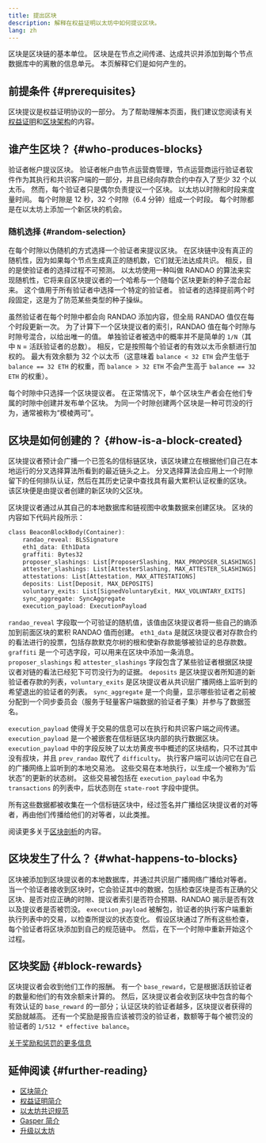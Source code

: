 ```yaml
---
title: 提出区块
description: 解释在权益证明以太坊中如何提议区块。
lang: zh
---
```


区块是区块链的基本单位。 区块是在节点之间传递、达成共识并添加到每个节点数据库中的离散的信息单元。 本页解释它们是如何产生的。

## 前提条件 {#prerequisites}

区块提议是权益证明协议的一部分。 为了帮助理解本页面，我们建议您阅读有关[权益证明](/developers/docs/consensus-mechanisms/pos/)和[区块架构](/developers/docs/blocks/)的内容。

## 谁产生区块？ {#who-produces-blocks}

验证者帐户提议区块。 验证者帐户由节点运营商管理，节点运营商运行验证者软件作为其执行和共识客户端的一部分，并且已经向存款合约中存入了至少 32 个以太币。 然而，每个验证者只是偶尔负责提议一个区块。 以太坊以时隙和时段来度量时间。 每个时隙是 12 秒，32 个时隙（6.4 分钟）组成一个时段。 每个时隙都是在以太坊上添加一个新区块的机会。

### 随机选择 {#random-selection}

在每个时隙以伪随机的方式选择一个验证者来提议区块。 在区块链中没有真正的随机性，因为如果每个节点生成真正的随机数，它们就无法达成共识。 相反，目的是使验证者的选择过程不可预测。 以太坊使用一种叫做 RANDAO 的算法来实现随机性，它将来自区块提议者的一个哈希与一个随每个区块更新的种子混合起来。 这个值用于所有验证者中选择一个特定的验证者。 验证者的选择提前两个时段固定，这是为了防范某些类型的种子操纵。

虽然验证者在每个时隙中都会向 RANDAO 添加内容，但全局 RANDAO 值仅在每个时段更新一次。 为了计算下一个区块提议者的索引，RANDAO 值在每个时隙与时隙号混合，以给出唯一的值。 单独验证者被选中的概率并不是简单的 `1/N`（其中 `N` = 活跃验证者的总数）。 相反，它是按照每个验证者的有效以太币余额进行加权的。 最大有效余额为 32 个以太币（这意味着 `balance < 32 ETH` 会产生低于 `balance == 32 ETH` 的权重，而 `balance > 32 ETH` 不会产生高于 `balance == 32 ETH` 的权重）。

每个时隙中只选择一个区块提议者。 在正常情况下，单个区块生产者会在他们专属的时隙中创建并发布单个区块。 为同一个时隙创建两个区块是一种可罚没的行为，通常被称为“模棱两可”。

## 区块是如何创建的？ {#how-is-a-block-created}

区块提议者预计会广播一个已签名的信标链区块，该区块建立在根据他们自己在本地运行的分叉选择算法所看到的最近链头之上。 分叉选择算法会应用上一个时隙留下的任何排队认证，然后在其历史记录中查找具有最大累积认证权重的区块。 该区块便是由提议者创建的新区块的父区块。

区块提议者通过从其自己的本地数据库和链视图中收集数据来创建区块。 区块的内容如下代码片段所示：

```rust
class BeaconBlockBody(Container):
    randao_reveal: BLSSignature
    eth1_data: Eth1Data
    graffiti: Bytes32
    proposer_slashings: List[ProposerSlashing, MAX_PROPOSER_SLASHINGS]
    attester_slashings: List[AttesterSlashing, MAX_ATTESTER_SLASHINGS]
    attestations: List[Attestation, MAX_ATTESTATIONS]
    deposits: List[Deposit, MAX_DEPOSITS]
    voluntary_exits: List[SignedVoluntaryExit, MAX_VOLUNTARY_EXITS]
    sync_aggregate: SyncAggregate
    execution_payload: ExecutionPayload
```

`randao_reveal` 字段取一个可验证的随机值，该值由区块提议者将一些自己的熵添加到前面区块的累积 RANDAO 值而创建。 `eth1_data` 是就区块提议者对存款合约的看法进行的投票，包括存款默克尔树的根和使新存款能够被验证的总存款数。 `graffiti` 是一个可选字段，可以用来在区块中添加一条消息。 `proposer_slashings` 和 `attester_slashings` 字段包含了某些验证者根据区块提议者对链的看法已经犯下可罚没行为的证据。 `deposits` 是区块提议者所知道的新验证者存款的列表，`voluntary_exits` 是区块提议者从共识层广播网络上监听到的希望退出的验证者的列表。 `sync_aggregate` 是一个向量，显示哪些验证者之前被分配到一个同步委员会（服务于轻量客户端数据的验证者子集）并参与了数据签名。

`execution_payload` 使得关于交易的信息可以在执行和共识客户端之间传递。 `execution_payload` 是一个被嵌套在信标链区块内部的执行数据区块。 `execution_payload` 中的字段反映了以太坊黄皮书中概述的区块结构，只不过其中没有叔块，并且 `prev_randao` 取代了 `difficulty`。 执行客户端可以访问它在自己的广播网络上监听到的本地交易池。 这些交易在本地执行，以生成一个被称为“后状态”的更新的状态树。 这些交易被包括在 `execution_payload` 中名为 `transactions` 的列表中，后状态则在 `state-root` 字段中提供。

所有这些数据都被收集在一个信标链区块中，经过签名并广播给区块提议者的对等者，再由他们传播给他们的对等者，以此类推。

阅读更多关于[区块剖析](/developers/docs/blocks)的内容。

## 区块发生了什么？ {#what-happens-to-blocks}

区块被添加到区块提议者的本地数据库，并通过共识层广播网络广播给对等者。 当一个验证者接收到区块时，它会验证其中的数据，包括检查区块是否有正确的父区块、是否对应正确的时隙、提议者索引是否符合预期、RANDAO 揭示是否有效以及提议者是否被罚没。 `execution_payload` 被解包，验证者的执行客户端重新执行列表中的交易，以检查所提议的状态变化。 假设区块通过了所有这些检查，每个验证者将区块添加到自己的规范链中。 然后，在下一个时隙中重新开始这个过程。

## 区块奖励 {#block-rewards}

区块提议者会收到他们工作的报酬。 有一个 `base_reward`，它是根据活跃验证者的数量和他们的有效余额来计算的。 然后，区块提议者会收到区块中包含的每个有效认证的 `base_reward` 的一部分；认证区块的验证者越多，区块提议者获得的奖励就越高。 还有一个奖励是报告应该被罚没的验证者，数额等于每个被罚没的验证者的 `1/512 * effective balance`。

[关于奖励和惩罚的更多信息](/developers/docs/consensus-mechanisms/pos/rewards-and-penalties)

## 延伸阅读 {#further-reading}

- [区块简介](/developers/docs/blocks/)
- [权益证明简介](/developers/docs/consensus-mechanisms/pos/)
- [以太坊共识规范](www.github.com/ethereum/consensus-specs)
- [Gasper 简介](/developers/docs/consensus-mechanisms/pos/)
- [升级以太坊](https://eth2book.info/)
